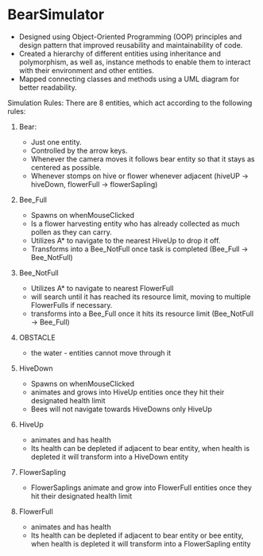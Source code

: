 # BearSimulator

- Designed using Object-Oriented Programming (OOP) principles and design pattern that improved reusability and maintainability of code.
- Created a hierarchy of different entities using inheritance and polymorphism, as well as, instance methods to enable them to interact with their environment and other entities.
- Mapped connecting classes and methods using a UML diagram for better readability.

Simulation Rules:
There are 8 entities, which act according to the following rules:
1. Bear:
    * Just one entity.
    * Controlled by the arrow keys.
    * Whenever the camera moves it follows bear entity so that it stays as centered as possible.
    * Whenever stomps on hive or flower whenever adjacent (hiveUP -> hiveDown, flowerFull -> flowerSapling)

2. Bee_Full
    * Spawns on whenMouseClicked
    * Is a flower harvesting entity who has already collected as much pollen as they can carry.
    * Utilizes A* to navigate to the nearest HiveUp to drop it off.
    * Transforms into a Bee_NotFull once task is completed (Bee_Full -> Bee_NotFull)

3. Bee_NotFull
    * Utilizes A* to navigate to nearest FlowerFull
    * will search until it has reached its resource limit,
      moving to multiple FlowerFulls if necessary.
    * transforms into a Bee_Full once it hits its resource limit (Bee_NotFull -> Bee_Full)

4. OBSTACLE
    * the water - entities cannot move through it

5. HiveDown
    * Spawns on whenMouseClicked
    * animates and grows into HiveUp entities once they hit their designated health limit
    * Bees will not navigate towards HiveDowns only HiveUp

6. HiveUp
    * animates and has health
    * Its health can be depleted if adjacent to bear entity,
     when health is depleted it will transform into a HiveDown entity

7. FlowerSapling
    * FlowerSaplings animate and grow into FlowerFull entities once they hit their designated health limit

8. FlowerFull
    * animates and has health
   * Its health can be depleted if adjacent to bear entity or bee entity,
      when health is depleted it will transform into a FlowerSapling entity
